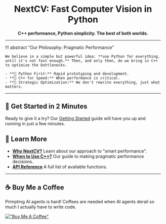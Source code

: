 <div align="center">

<h1>NextCV: Fast Computer Vision in Python</h1>

<b>C++ performance, Python simplicity. The best of both worlds.</b>

</div>

---

!!! abstract "Our Philosophy: Pragmatic Performance"

    We believe in a simple but powerful idea: **use Python for everything, until it's not fast enough.** Then, and only then, do we bring in C++ to optimize the bottlenecks.

    - **🐍 Python First:** Rapid prototyping and development.
    - **🚀 C++ for Speed:** When performance is critical.
    - **🎯 Strategic Optimization:** We don't rewrite everything, just what matters.

---

## 🚀 Get Started in 2 Minutes

Ready to give it a try? Our [Getting Started](getting-started.md) guide will have you up and running in just a few minutes.

## 🤔 Learn More

- **[Why NextCV?](pybind11/index.md)** Learn about our approach to "smart performance".
- **[When to Use C++?](pybind11/when-to-use-cpp.md)** Our guide to making pragmatic performance decisions.
- **[API Reference](reference)** A full list of available functions.

---

## ☕️ Buy Me a Coffee

Primpting AI agents is hard! Coffees are needed when AI agents derail so much I actually have to write code.

[!["Buy Me A Coffee"](https://www.buymeacoffee.com/assets/img/custom_images/orange_img.png)](https://www.buymeacoffee.com/kevinconka)

